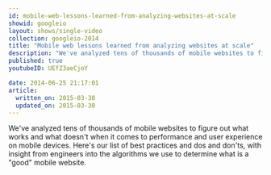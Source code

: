 ```yaml
---
id: mobile-web-lessons-learned-from-analyzing-websites-at-scale
showid: googleio
layout: shows/single-video
collection: googleio-2014
title: "Mobile web lessons learned from analyzing websites at scale"
description: "We've analyzed tens of thousands of mobile websites to figure out what works and what doesn't when it comes to performance and user experience on mobile devices. Here's our list of best practices and dos and don'ts, with insight from engineers into the algorithms we use to determine what is a 'good' mobile website."
published: true
youtubeID: UEfZ3aeCjoY

date: 2014-06-25 21:17:01
article:
  written_on: 2015-03-30
  updated_on: 2015-03-30
---
```


We've analyzed tens of thousands of mobile websites to figure out what works
and what doesn't when it comes to performance and user experience on mobile
devices. Here's our list of best practices and dos and don'ts, with insight
from engineers into the algorithms we use to determine what is a "good"
mobile website.
